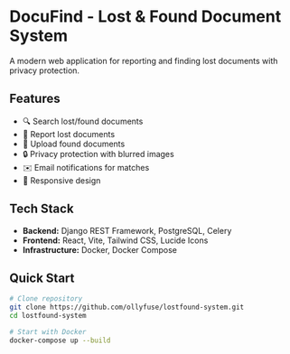 # DocuFind - Lost & Found Document System

A modern web application for reporting and finding lost documents with privacy protection.

## Features
- 🔍 Search lost/found documents
- 📄 Report lost documents
- 💚 Upload found documents
- 🔒 Privacy protection with blurred images
- ✉️ Email notifications for matches
- 📱 Responsive design

## Tech Stack
- **Backend:** Django REST Framework, PostgreSQL, Celery
- **Frontend:** React, Vite, Tailwind CSS, Lucide Icons
- **Infrastructure:** Docker, Docker Compose

## Quick Start
```bash
# Clone repository
git clone https://github.com/ollyfuse/lostfound-system.git
cd lostfound-system

# Start with Docker
docker-compose up --build
